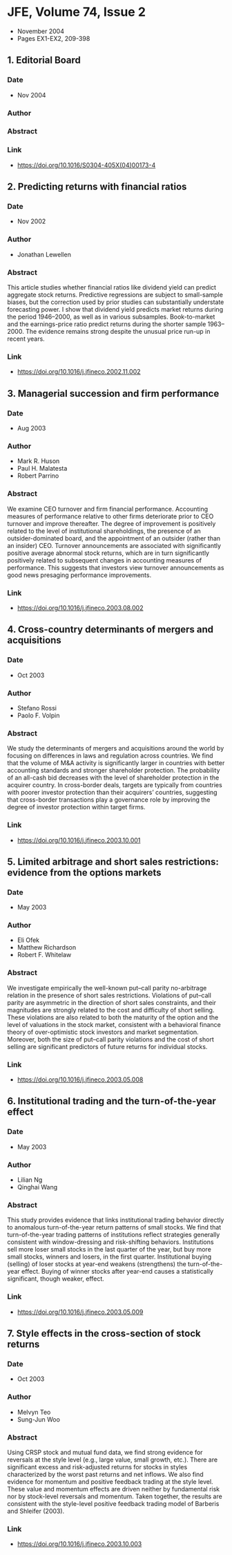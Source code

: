 # JFE, Volume 74, Issue 2
- November 2004
- Pages EX1-EX2, 209-398

## 1. Editorial Board
### Date
- Nov 2004
### Author
### Abstract

### Link
- https://doi.org/10.1016/S0304-405X(04)00173-4

## 2. Predicting returns with financial ratios
### Date
- Nov 2002
### Author
- Jonathan Lewellen
### Abstract
This article studies whether financial ratios like dividend yield can predict aggregate stock returns. Predictive regressions are subject to small-sample biases, but the correction used by prior studies can substantially understate forecasting power. I show that dividend yield predicts market returns during the period 1946–2000, as well as in various subsamples. Book-to-market and the earnings-price ratio predict returns during the shorter sample 1963–2000. The evidence remains strong despite the unusual price run-up in recent years.
### Link
- https://doi.org/10.1016/j.jfineco.2002.11.002

## 3. Managerial succession and firm performance
### Date
- Aug 2003
### Author
- Mark R. Huson
- Paul H. Malatesta
- Robert Parrino
### Abstract
We examine CEO turnover and firm financial performance. Accounting measures of performance relative to other firms deteriorate prior to CEO turnover and improve thereafter. The degree of improvement is positively related to the level of institutional shareholdings, the presence of an outsider-dominated board, and the appointment of an outsider (rather than an insider) CEO. Turnover announcements are associated with significantly positive average abnormal stock returns, which are in turn significantly positively related to subsequent changes in accounting measures of performance. This suggests that investors view turnover announcements as good news presaging performance improvements.
### Link
- https://doi.org/10.1016/j.jfineco.2003.08.002

## 4. Cross-country determinants of mergers and acquisitions
### Date
- Oct 2003
### Author
- Stefano Rossi
- Paolo F. Volpin
### Abstract
We study the determinants of mergers and acquisitions around the world by focusing on differences in laws and regulation across countries. We find that the volume of M&A activity is significantly larger in countries with better accounting standards and stronger shareholder protection. The probability of an all-cash bid decreases with the level of shareholder protection in the acquirer country. In cross-border deals, targets are typically from countries with poorer investor protection than their acquirers’ countries, suggesting that cross-border transactions play a governance role by improving the degree of investor protection within target firms.
### Link
- https://doi.org/10.1016/j.jfineco.2003.10.001

## 5. Limited arbitrage and short sales restrictions: evidence from the options markets
### Date
- May 2003
### Author
- Eli Ofek
- Matthew Richardson
- Robert F. Whitelaw
### Abstract
We investigate empirically the well-known put–call parity no-arbitrage relation in the presence of short sales restrictions. Violations of put–call parity are asymmetric in the direction of short sales constraints, and their magnitudes are strongly related to the cost and difficulty of short selling. These violations are also related to both the maturity of the option and the level of valuations in the stock market, consistent with a behavioral finance theory of over-optimistic stock investors and market segmentation. Moreover, both the size of put–call parity violations and the cost of short selling are significant predictors of future returns for individual stocks.
### Link
- https://doi.org/10.1016/j.jfineco.2003.05.008

## 6. Institutional trading and the turn-of-the-year effect
### Date
- May 2003
### Author
- Lilian Ng
- Qinghai Wang
### Abstract
This study provides evidence that links institutional trading behavior directly to anomalous turn-of-the-year return patterns of small stocks. We find that turn-of-the-year trading patterns of institutions reflect strategies generally consistent with window-dressing and risk-shifting behaviors. Institutions sell more loser small stocks in the last quarter of the year, but buy more small stocks, winners and losers, in the first quarter. Institutional buying (selling) of loser stocks at year-end weakens (strengthens) the turn-of-the-year effect. Buying of winner stocks after year-end causes a statistically significant, though weaker, effect.
### Link
- https://doi.org/10.1016/j.jfineco.2003.05.009

## 7. Style effects in the cross-section of stock returns
### Date
- Oct 2003
### Author
- Melvyn Teo
- Sung-Jun Woo
### Abstract
Using CRSP stock and mutual fund data, we find strong evidence for reversals at the style level (e.g., large value, small growth, etc.). There are significant excess and risk-adjusted returns for stocks in styles characterized by the worst past returns and net inflows. We also find evidence for momentum and positive feedback trading at the style level. These value and momentum effects are driven neither by fundamental risk nor by stock-level reversals and momentum. Taken together, the results are consistent with the style-level positive feedback trading model of Barberis and Shleifer (2003).
### Link
- https://doi.org/10.1016/j.jfineco.2003.10.003

